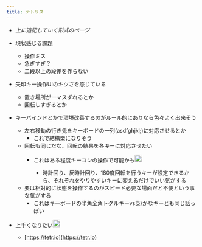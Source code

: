 ```yaml
---
title: テトリス
---
```


* *上に追記していく形式のページ*

* 現状感じる課題
  
  * 操作ミス
  * 急ぎすぎ？
  * 二段以上の段差を作らない
* 矢印キー操作UIのキツさを感じている
  
  * 置き場所が一マスずれるとか
  * 回転しすぎるとか
* キーバインドとかで環境改善するのがルール的にありなら色々よく出来そう
  
  * 左右移動の行き先をキーボードの一列(asdfghjkl;)に対応させるとか
    * これで結構楽になりそう
  * 回転も同じだな、回転の結果を各キーに対応させたい
    * これはある程度キーコンの操作で可能かも<img src='https://scrapbox.io/api/pages/blu3mo-public/rickshinmi/icon' alt='rickshinmi.icon' height="19.5"/>

      * 時計回り、反時計回り、180度回転を行うキーが設定できるから、それぞれをやりやすいキーに変えるだけでいい気がする
  * 要は相対的に状態を操作するのがスピード必要な場面だと不便という事な気がする
    * これはキーボードの半角全角トグルキーvs英/かなキーとも同じ話っぽい
* 上手くなりたい<img src='https://scrapbox.io/api/pages/blu3mo-public/blu3mo/icon' alt='blu3mo.icon' height="19.5"/>
  
  * [https://tetr.io](https://tetr.io)
